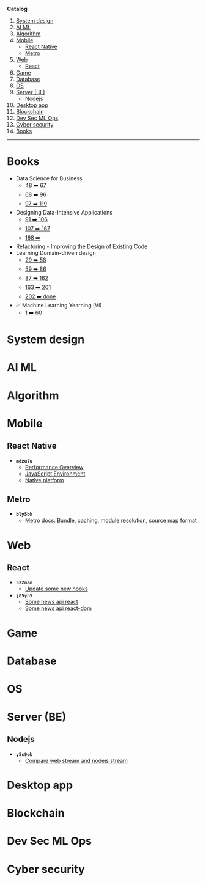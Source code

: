 **Catalog**

1. [System design](#system-design)  
2. [AI ML](#ai-m)  
3. [Algorithm](#algorithm)  
4. [Mobile](#mobile)  
    - [React Native](#react-native)
    - [Metro](#metro)  
5. [Web](#web)
    - [React](#react)  
6. [Game](#game)  
7. [Database](#database)  
8. [OS](#os)  
9. [Server (BE)](#server-be)  
    - [Nodejs](#nodejs)
10. [Desktop app](#desktop-app)  
11. [Blockchain](#lockchain)  
12. [Dev Sec ML Ops](#dev-sec-ml-ops)  
13. [Cyber security](#cyber-security)  
14. [Books](#books)

---

# Books

- Data Science for Business
    - [48 :arrow_right: 67](./1.0.0/cxn9wz.md)
    - [68 :arrow_right: 96](./1.0.0/s2nnpb.md)
    - [97 :arrow_right: 119](./1.0.0/inkjdo.md)
- Designing Data-Intensive Applications
    - [91 :arrow_right: 106](./1.0.0/tkzqg5.md)
    - [107 :arrow_right: 167](./1.0.0/4mw4a3.md)
    - [168 :arrow_right: ](./1.0.0/)
- Refactoring - Improving the Design of Existing Code
- Learning Domain-driven design
    - [29 :arrow_right: 58](./1.0.0/hxzy09.md)
    - [59 :arrow_right: 86](./1.0.0/qqo5s7.md)
    - [87 :arrow_right: 162](./1.0.0/sohwje.md)
    - [163 :arrow_right: 201](./1.0.0/j4kegr.md)
    - [202 :arrow_right: done](./1.0.0/c7dq63.md)
- :white_check_mark: Machine Learning Yearning (Vi)
    - [1 :arrow_right: 60](./1.0.0/w3y60i.md)

# System design

# AI ML

# Algorithm

# Mobile

## React Native

- **`mdzu7u`**
    - [Performance Overview](https://reactnative.dev/docs/performance)
    - [JavaScript Environment](https://reactnative.dev/docs/performance)
    - [Native platform](https://reactnative.dev/docs/native-platform)

## Metro

- **`bly5bk`**
    - [Metro docs](https://metrobundler.dev/docs/bundling): Bundle, caching, module resolution, source map format

# Web

## React

- **`522nan`**
    - [Update some new hooks](https://react.dev/reference/react/hooks)
- **`j85yn5`**
    - [Some news api react](https://react.dev/reference/react/apis)
    - [Some news api react-dom](https://react.dev/reference/react-dom)

# Game

# Database

# OS

# Server (BE)

## Nodejs

- **`y5s9eb`**
    - [Compare web stream and nodejs stream](https://betterstack.com/community/guides/scaling-nodejs/nodejs-streams-vs-web-streams-api/)

# Desktop app

# Blockchain

# Dev Sec ML Ops

# Cyber security

